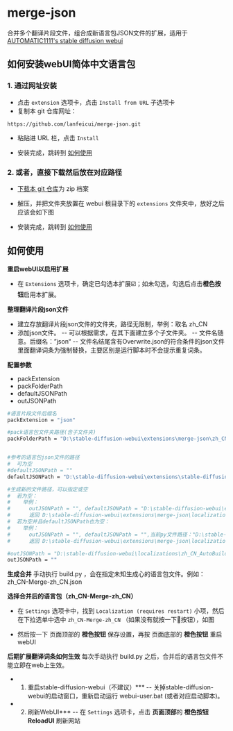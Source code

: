 # merge-json
合并多个翻译片段文件，组合成新语言包JSON文件的扩展，适用于 [AUTOMATIC1111's stable diffusion webui](https://github.com/AUTOMATIC1111/stable-diffusion-webui)

## 如何安装webUI简体中文语言包
### 1. 通过网址安装
- 点击 `extension` 选项卡，点击 `Install from URL` 子选项卡
- 复制本 git 仓库网址：
```
https://github.com/lanfeicui/merge-json.git
```
- 粘贴进 URL 栏，点击 `Install`

- 安装完成，跳转到 [如何使用](#如何使用)

### 2. 或者，直接下载然后放在对应路径
- [下载本 git 仓库](https://codeload.github.com/lanfeicui/merge-json/zip/refs/heads/main)为 zip 档案

- 解压，并把文件夹放置在 webui 根目录下的 `extensions` 文件夹中，放好之后应该会如下图
- 安装完成，跳转到 [如何使用](#如何使用)

## 如何使用
**重启webUI以启用扩展**
- 在 `Extensions` 选项卡，确定已勾选本扩展☑️；如未勾选，勾选后点击**橙色按钮**启用本扩展。  

**整理翻译片段json文件**
- 建立存放翻译片段json文件的文件夹，路径无限制，举例：取名 zh_CN
- 添加json文件。
-- 可以根据需求，在其下面建立多个子文件夹。
-- 文件名随意。后缀名：”json“
-- 文件名结尾含有Overwrite.json的符合条件的json文件里面翻译词条为强制替换，主要区别是运行脚本时不会提示重复词条。

**配置参数**
- packExtension
- packFolderPath
- defaultJSONPath
- outJSONPath

```bash
#语言片段文件后缀名
packExtension = "json"

#pack语言包文件夹路径(含子文件夹)
packFolderPath = "D:\stable-diffusion-webui\extensions\merge-json\zh_CN"


#参考的语言包json文件的路径
#  可为空
#defaultJSONPath = ""
defaultJSONPath = "D:\stable-diffusion-webui\extensions\stable-diffusion-webui-localization-zh_CN\localizations\zh_CN.json"

#生成新的文件路径，可以指定或空
#  若为空：
#    举例：
#      outJSONPath = "", defaultJSONPath = "D:\stable-diffusion-webui\extensions\stable-diffusion-webui-localization-zh_CN\localizations\zh_CN.json"
#      返回 D:\stable-diffusion-webui\extensions\merge-json\localizations\zh_CN-Merge-zh_CN.json
#  若为空并且defaultJSONPath也为空：
#    举例：
#      outJSONPath = "", defaultJSONPath = "",当前py文件路径："D:\stable-diffusion-webui\extensions\merge-json\merge.py"
#      返回 D:\stable-diffusion-webui\extensions\merge-json\localizations\zh_CN-AutoBuild.json

#outJSONPath = "D:\stable-diffusion-webui\localizations\zh_CN_AutoBuild.json"
outJSONPath = ""
```

**生成合并**
手动执行 build.py ，会在指定未知生成心的语言包文件。例如：zh_CN-Merge-zh_CN.json

**选择合并后的语言包（zh_CN-Merge-zh_CN）**
- 在 `Settings` 选项卡中，找到 `Localization (requires restart)` 小项，然后在下拉选单中选中 `zh_CN-Merge-zh_CN` （如果没有就按一下🔄按钮），如图
  
- 然后按一下 页面顶部的  **橙色按钮** 保存设置，再按 页面底部的 **橙色按钮** 重启webUI

**后期扩展翻译词条如何生效**
每次手动执行 build.py 之后，合并后的语言包文件不能立即在web上生效。

- 1. 重启stable-diffusion-webui（不建议）***
-- 关掉stable-diffusion-webui的启动窗口，重新启动运行 webui-user.bat (或者对应启动脚本)。

- 2. 刷新WebUI***
-- 在 `Settings` 选项卡，点击 **页面顶部**的 **橙色按钮** **ReloadUI** 刷新网站